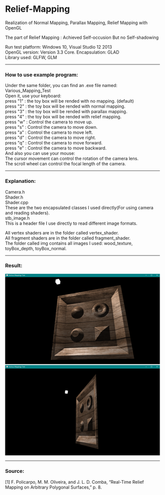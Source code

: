 # Relief-Mapping
Realization of Normal Mapping, Parallax Mapping, Relief Mapping with OpenGL  
  
The part of Relief Mapping : Achieved Self-occusion But no Self-shadowing  
  
Run test platform: Windows 10, Visual Studio 12 2013  
OpenGL version: Version 3.3 Core. Encapsulation: GLAD  
Library used: GLFW, GLM  
  
****
### How to use example program:  
Under the same folder, you can find an .exe file named: Various_Mapping_Test  
Open it, use your keyboard:  
press "1" : the toy box will be rended with no mapping. (default)  
press "2" : the toy box will be rended with normal mapping.  
press "3" : the toy box will be rended with parallax mapping.  
press "4" : the toy box will be rended with relief mapping.  
press "w" : Control the camera to move up.  
press "s" : Control the camera to move down.  
press "a" : Control the camera to move left.  
press "d" : Control the camera to move right.  
press "q" : Control the camera to move forward.  
press "e" : Control the camera to move backward.  
And also you can use your mouse:  
The cursor movement can control the rotation of the camera lens.  
The scroll wheel can control the focal length of the camera.  
  
****
### Explanation:  
Camera.h  
Shader.h  
Shader.cpp  
These are the two encapsulated classes I used directly(For using camera and reading shaders).  
stb_image.h  
This is a header file I use directly to read different image formats.  
  
All vertex shaders are in the folder called vertex_shader.  
All fragment shaders are in the folder called fragment_shader.  
The folder called img contains all images I used: wood_texture, toyBox_depth, toyBox_normal.  

****
### Result:  
![image](https://github.com/Oitron/Relief-Mapping/blob/master/presentation/result_01.png)
![image](https://github.com/Oitron/Relief-Mapping/blob/master/presentation/result_02.png)
  
****
### Source:  
[1]	F. Policarpo, M. M. Oliveira, and J. L. D. Comba, “Real-Time Relief Mapping on Arbitrary Polygonal Surfaces,” p. 8.  

